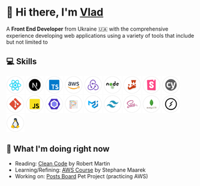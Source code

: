 # 👋 Hi there, I'm [Vlad](https://www.linkedin.com/in/vm-aheiev/)

A **Front End Developer** from Ukraine 🇺🇦 with the comprehensive experience developing web applications using a variety of tools that include but not limited to

## 💻 Skills

<span>
  <img src="/images/react.png" width="48" title="React" alt="React" />
  <img src="/images/next.png" width="48" title="Next.js" alt="Next.js" />
  <img src="/images/ts.png" width="48" title="TypeScript" alt="TypeScript" />
  <img src="/images/aws.png" width="48" title="Amazon Web Services" alt="Amazon Web Services" />
  <img src="/images/redux.png" width="48" title="Redux" alt="Redux" />
  <img src="/images/node.png" width="48" title="Node.js" alt="Node.js" />
  <img src="/images/jest.png" width="48" title="Jest" alt="Jest" />
  <img src="/images/storybook.png" width="48" title="Storybook" alt="Storybook" />
  <img src="/images/cypress.png" width="48" title="Cypress" alt="Cypress" />
  <img src="/images/git.png" width="48" title="Git" alt="Git" />
  <img src="/images/js.png" width="48" title="JavaScript" alt="JavaScript" />
  <img src="/images/eslint.png" width="48" title="ESLint" alt="ESLint" />
  <img src="/images/prettier.png" width="48" title="Prettier" alt="Prettier" />
  <img src="/images/mui.png" width="48" title="Material UI" alt="Material UI" />
  <img src="/images/tailwind.png" width="48" title="Tailwind" alt="Tailwind" />
  <img src="/images/sass.png" width="48" title="SASS" alt="SASS" />
  <img src="/images/mongodb.png" width="48" title="MongoDB" alt="MongoDB" />
  <img src="/images/socket.png" width="48" title="Socket.io" alt="Socket.io" />
  <img src="/images/linux.png" width="48" title="Linux" alt="Linux" />
</span>

## 🔴 What I'm doing right now

- Reading: [Clean Code](https://a.co/d/7tClpTt) by Robert Martin
- Learning/Refining: [AWS Course](https://www.udemy.com/share/106WtA3@Skmkv2qqQB7Td08UHfEnwCH0LqMaw6jiV2EPngMjHBs7DP3IsA_3te0HjzPaCyFJFQ==/) by Stephane Maarek
- Working on: [Posts Board](https://github.com/mrkelder/posts-board) Pet Project (practicing AWS)

<!--
**mrkelder/mrkelder** is a ✨ _special_ ✨ repository because its `README.md` (this file) appears on your GitHub profile.

Here are some ideas to get you started:

- 🔭 I’m currently working on ...
- 🌱 I’m currently learning ...
- 👯 I’m looking to collaborate on ...
- 🤔 I’m looking for help with ...
- 💬 Ask me about ...
- 📫 How to reach me: ...
- 😄 Pronouns: ...
- ⚡ Fun fact: ...
-->
